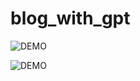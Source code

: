 # blog_with_gpt

![DEMO](https://github.com/MOUGINM/project_picture/blob/main/blog_with_gpt_3.5/2v1.png)

![DEMO](https://github.com/MOUGINM/project_picture/blob/main/blog_with_gpt_3.5/1v1.png)

